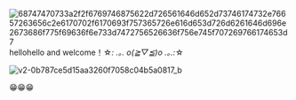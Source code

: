 ![68747470733a2f2f6769746875622d726561646d652d73746174732e76657263656c2e6170702f6170693f757365726e616d653d726d6261646d696e2673686f775f69636f6e733d7472756526636f756e745f707269766174653d7](https://user-images.githubusercontent.com/104637849/235701099-48a5fb40-b254-4a99-8140-46858606cb3b.svg)
hellohello and welcome！☆*: .｡. o(≧▽≦)o .｡.:*☆


![v2-0b787ce5d15aa3260f7058c04b5a0817_b](https://user-images.githubusercontent.com/104637849/235698635-80ddf5e6-6319-4af5-8a7b-a234548c55bf.gif)



😁😁😁
